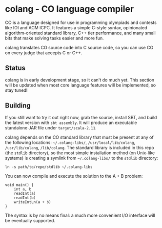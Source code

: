 # colang - CO language compiler
CO is a language designed for use in programming olympiads and contests like IOI and ACM ICPC.
It features a simple C-style syntax, opinionated algorithm-oriented standard library,
C++ tier performance, and many small bits that make solving tasks easier and more fun.

colang translates CO source code into C source code, so you can use CO on every judge that
accepts C or C++.

## Status
colang is in early development stage, so it can't do much yet. This section will be updated
when most core language features will be implemented, so stay tuned!

## Building
If you still want to try it out right now, grab the source, install SBT, and build the latest
version with `sbt assembly`. It will produce an executable standalone JAR file under
`target/scala-2.11`.

colang depends on the CO standard library that must be present at any of the following
locations: `~/.colang-libs/`, `/usr/local/lib/colang`, `/usr/lib/colang`, `/lib/colang`.
The standard library is included in this repo (the `stdlib` directory), so the most simple
installation method (on Unix-like systems) is creating a symlink from `~/.colang-libs/`
to the `stdlib` directory:
```
ln -s path/to/repo/stdlib ~/.colang-libs
```

You can now compile and execute the solution to the A + B problem:
```
void main() {
    int a, b
    readInt(a)
    readInt(b)
    writeIntLn(a + b)
}
```

The syntax is by no means final: a much more convenient I/O interface will be eventually
supported.